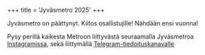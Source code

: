 +++
title = 'Jyväsmetro 2025'
+++

<!--
Coming soon... Seuraa [Instagramissa](https://www.instagram.com/jyvasmetro) ja [Telegrammissa](https://t.me/jyvasmetro2025) pysyäksesi matkassa mukana!

Mukana olevista baareista, jatkoista, yhteistyökumppaneista ja lipunmyynnistä voit lukea lisää alta!

Tapahtumapäivänä järjestetään myös klassinen fiilis- ja haikukilpailu, joista tiedotetaan tapahtumapäivänä tapahtuman Instagramissa.
-->

Jyväsmetro on päättynyt. Kiitos osallistujille! Nähdään ensi vuonna!

Pysy perillä kaikesta Metroon liittyvästä seuraamalla Jyväsmetroa [Instagramissa](https://www.instagram.com/jyvasmetro), sekä liittymällä [Telegram-tiedoituskanavalle](https://t.me/jyvasmetro2025)
